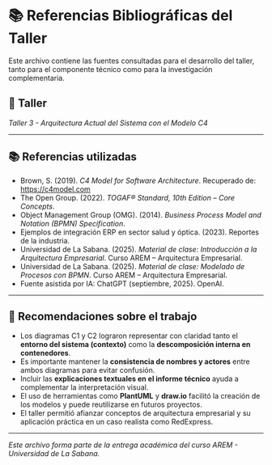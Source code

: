 # 📚 Referencias Bibliográficas del Taller

Este archivo contiene las fuentes consultadas para el desarrollo del taller, tanto para el componente técnico como para la investigación complementaria.

## 🔖 Taller
_Taller 3 - Arquitectura Actual del Sistema con el Modelo C4_

---

## 📚 Referencias utilizadas

- Brown, S. (2019). *C4 Model for Software Architecture*. Recuperado de: https://c4model.com  
- The Open Group. (2022). *TOGAF® Standard, 10th Edition – Core Concepts*.  
- Object Management Group (OMG). (2014). *Business Process Model and Notation (BPMN) Specification*.  
- Ejemplos de integración ERP en sector salud y óptica. (2023). Reportes de la industria.  
- Universidad de La Sabana. (2025). *Material de clase: Introducción a la Arquitectura Empresarial*. Curso AREM – Arquitectura Empresarial.  
- Universidad de La Sabana. (2025). *Material de clase: Modelado de Procesos con BPMN*. Curso AREM – Arquitectura Empresarial.  
- Fuente asistida por IA: ChatGPT (septiembre, 2025). OpenAI.  

---

## 📌 Recomendaciones sobre el trabajo

- Los diagramas C1 y C2 lograron representar con claridad tanto el **entorno del sistema (contexto)** como la **descomposición interna en contenedores**.  
- Es importante mantener la **consistencia de nombres y actores** entre ambos diagramas para evitar confusión.  
- Incluir las **explicaciones textuales en el informe técnico** ayuda a complementar la interpretación visual.  
- El uso de herramientas como **PlantUML** y **draw.io** facilitó la creación de los modelos y puede reutilizarse en futuros proyectos.  
- El taller permitió afianzar conceptos de arquitectura empresarial y su aplicación práctica en un caso realista como RedExpress.  

---

_Este archivo forma parte de la entrega académica del curso AREM - Universidad de La Sabana._
